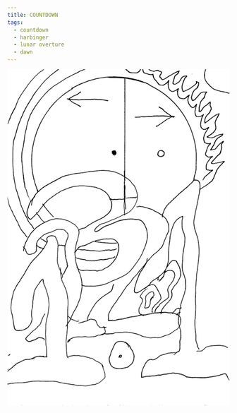 ```yaml
---
title: COUNTDOWN
tags:
  - countdown
  - harbinger
  - lunar overture
  - dawn
---
```

![countdown](countdown.png)
